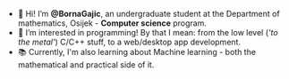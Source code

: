 - 👋 Hi! I’m **@BornaGajic**, an undergraduate student at the Department of mathematics, Osijek - **Computer science** program.
- 👀 I’m interested in programming! By that I mean: from the low level (_'to the metal'_) C/C++ stuff, to a web/desktop app development.
- :books: Currently, I'm also learning about Machine learning - both the mathematical and practical side of it.
